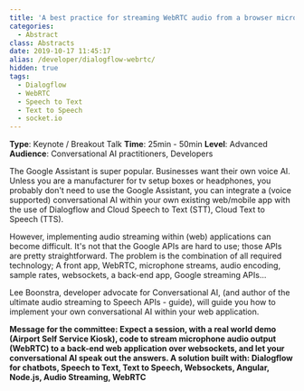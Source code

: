 ```yaml
---
title: 'A best practice for streaming WebRTC audio from a browser microphone to Speech APIs'
categories:
  - Abstract
class: Abstracts
date: 2019-10-17 11:45:17
alias: /developer/dialogflow-webrtc/
hidden: true
tags:
  - Dialogflow
  - WebRTC
  - Speech to Text
  - Text to Speech
  - socket.io
---
```


**Type**: Keynote / Breakout Talk
**Time**: 25min - 50min
**Level**: Advanced
**Audience**: Conversational AI practitioners, Developers

<!--more-->

The Google Assistant is super popular. Businesses want their own voice AI. Unless you are a manufacturer for tv setup boxes or headphones, you probably don't need to use the Google Assistant, you can integrate a (voice supported) conversational AI within your own existing web/mobile app with the use of Dialogflow and Cloud Speech to Text (STT), Cloud Text to Speech (TTS). 

However, implementing audio streaming within (web) applications can become difficult. It's not that the Google APIs are hard to use; those APIs are pretty straightforward. The problem is the combination of all required technology; A front app, WebRTC, microphone streams, audio encoding, sample rates, websockets, a back-end app, Google streaming APIs...

Lee Boonstra, developer advocate for Conversational AI, (and author of the ultimate audio streaming to Speech APIs - guide), will guide you how to implement your own conversational AI within your web application.

<b>Message for the committee:<b>
Expect a session, with a real world demo (Airport Self Service Kiosk), code to stream microphone audio output (WebRTC) to a back-end web application over websockets, and let your conversational AI speak out the answers.  A solution built with: Dialogflow for chatbots, Speech to Text, Text to Speech, Websockets, Angular, Node.js, Audio Streaming, WebRTC

